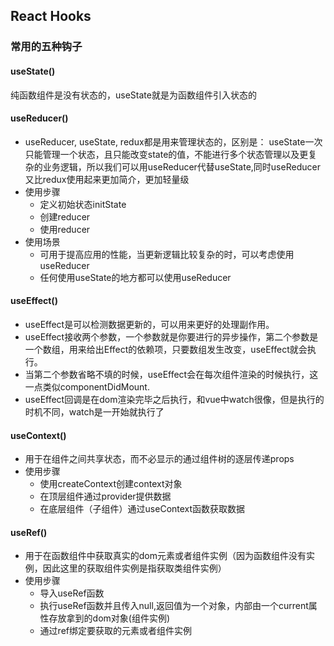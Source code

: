## React Hooks

### 常用的五种钩子

#### useState()

纯函数组件是没有状态的，useState就是为函数组件引入状态的

#### useReducer()

* useReducer, useState, redux都是用来管理状态的，区别是：
  useState一次只能管理一个状态，且只能改变state的值，不能进行多个状态管理以及更复杂的业务逻辑，所以我们可以用useReducer代替useState,同时useReducer又比redux使用起来更加简介，更加轻量级
* 使用步骤
  * 定义初始状态initState
  * 创建reducer
  * 使用reducer
* 使用场景
  * 可用于提高应用的性能，当更新逻辑比较复杂的时，可以考虑使用useReducer
  * 任何使用useState的地方都可以使用useReducer

#### useEffect()

* useEffect是可以检测数据更新的，可以用来更好的处理副作用。
* useEffect接收两个参数，一个参数就是你要进行的异步操作，第二个参数是一个数组，用来给出Effect的依赖项，只要数组发生改变，useEffect就会执行。
* 当第二个参数省略不填的时候，useEffect会在每次组件渲染的时候执行，这一点类似componentDidMount.
* useEffect回调是在dom渲染完毕之后执行，和vue中watch很像，但是执行的时机不同，watch是一开始就执行了

#### useContext()

* 用于在组件之间共享状态，而不必显示的通过组件树的逐层传递props
* 使用步骤
  * 使用createContext创建context对象
  * 在顶层组件通过provider提供数据
  * 在底层组件（子组件）通过useContext函数获取数据

#### useRef()

* 用于在函数组件中获取真实的dom元素或者组件实例（因为函数组件没有实例，因此这里的获取组件实例是指获取类组件实例）
* 使用步骤
  * 导入useRef函数
  * 执行useRef函数并且传入null,返回值为一个对象，内部由一个current属性存放拿到的dom对象(组件实例)
  * 通过ref绑定要获取的元素或者组件实例
